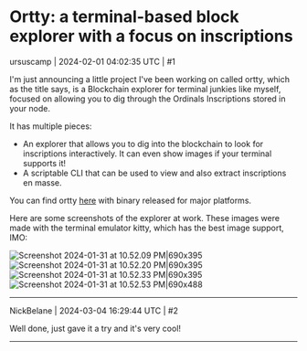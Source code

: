 # Ortty: a terminal-based block explorer with a focus on inscriptions

ursuscamp | 2024-02-01 04:02:35 UTC | #1

I'm just announcing a little project I've been working on called ortty, which as the title says, is a Blockchain explorer for terminal junkies like myself, focused on allowing you to dig through the Ordinals Inscriptions stored in your node.

It has multiple pieces:

* An explorer that allows you to dig into the blockchain to look for inscriptions interactively. It can even show images if your terminal supports it!
* A scriptable CLI that can be used to view and also extract inscriptions en masse.

You can find ortty [here](https://github.com/ursuscamp/ortty) with binary released for major platforms.

Here are some screenshots of the explorer at work. These images were made with the terminal emulator kitty, which has the best image support, IMO:

![Screenshot 2024-01-31 at 10.52.09 PM|690x395](upload://7UnOobIclX4xVWwVjapsxciaRWi.jpeg)
![Screenshot 2024-01-31 at 10.52.20 PM|690x395](upload://gEWlngBIfWAEAeWG4lIuNoPF9Qj.jpeg)
![Screenshot 2024-01-31 at 10.52.33 PM|690x395](upload://kXB5pNkqg3lys2JHAzjtHDDO31u.png)
![Screenshot 2024-01-31 at 10.52.53 PM|690x488](upload://4MAMvmmB5zQSgzLiV1QelhjutD4.png)

-------------------------

NickBelane | 2024-03-04 16:29:44 UTC | #2

Well done, just gave it a try and it's very cool!

-------------------------

